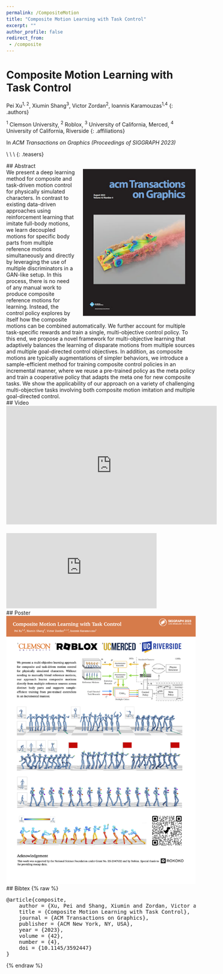 ```yaml
---
permalink: /CompositeMotion
title: "Composite Motion Learning with Task Control"
excerpt: ""
author_profile: false
redirect_from: 
 - /composite
--- 
```



# Composite Motion Learning with Task Control

<span>Pei Xu<sup>1, 2</sup></span>,
<span>Xiumin Shang<sup>3</sup></span>,
<span>Victor Zordan<sup>2</sup></span>,
<span>Ioannis Karamouzas<sup>1,4</sup></span>
{: .authors}

<span><sup>1</sup> Clemson University</span>, 
<span><sup>2</sup> Roblox</span>, 
<span><sup>3</sup> University of California, Merced</span>, 
<span><sup>4</sup> University of California, Riverside</span>
{: .affiliations}

In _ACM Transactions on Graphics (Proceedings of SIGGRAPH 2023)_

[](projects/CompositeMotion/teaser_tennis.png)\\
[](projects/CompositeMotion/teaser_juggling.png)\\
[](projects/CompositeMotion/teaser_aiming.png)\\
{: .teasers}

<div class="m10"></div>
## Abstract
<div class="abstract">
<img src="projects/CompositeMotion/3609020.cover.jpg" style="width:300px;float:right;max-width:100%;padding:0 0 10px 20px" />
We present a deep learning method for composite and task-driven motion control for physically simulated characters. In contrast to existing data-driven approaches using reinforcement learning that imitate full-body motions, we learn decoupled motions for specific body parts from multiple reference motions simultaneously and directly by leveraging the use of multiple discriminators in a GAN-like setup. In this process, there is no need of any manual work to produce composite reference motions for learning. Instead, the control policy explores by itself how the composite motions can be combined automatically. We further account for multiple task-specific rewards and train a single, multi-objective control policy. To this end, we propose a novel framework for multi-objective learning that adaptively balances the learning of disparate motions from multiple sources and multiple goal-directed control objectives. In addition, as composite motions are typically augmentations of simpler behaviors, we introduce a sample-efficient method for training composite control policies in an incremental manner, where we reuse a pre-trained policy as the meta policy and train a cooperative policy that adapts the meta one for new composite tasks. We show the applicability of our approach on a variety of challenging multi-objective tasks involving both composite motion imitation and multiple goal-directed control.
</div>

<div class="m10"></div>
<a class="paper-link" href="https://arxiv.org/abs/2305.03286" title="Paper"></a>
<a class="code-link" href="https://github.com/xupei0610/CompositeMotion" title="Code"></a>

<div class="m10"></div>
## Video
<div style="max-width:560px">
<iframe width="560" height="315" src="https://www.youtube.com/embed/mcRAxwoTh3E" frameborder="0" allow="accelerometer; autoplay; clipboard-write; encrypted-media; gyroscope; picture-in-picture; web-share" allowfullscreen></iframe>
</div>
<div style="max-width:400px;margin-top:20px">
<iframe width="400" height="200" src="https://www.youtube.com/embed/VBZ2sDxvZQE?si=ZwYPpeqJAgEI0Ja4&amp;start=148"  frameborder="0" allow="accelerometer; autoplay; clipboard-write; encrypted-media; gyroscope; picture-in-picture; web-share" allowfullscreen></iframe>
</div>

<div class="m10"></div>
## Poster
<a href="projects/CompositeMotion/poster.pdf"><img src="projects/CompositeMotion/poster.png" style="width:560px;max-width:100%"></a>

<div class="m10"></div>
## Bibtex
{% raw %}<pre class="bibtex">
@article{composite,
    author = {Xu, Pei and Shang, Xiumin and Zordan, Victor and Karamouzas, Ioannis},
    title = {Composite Motion Learning with Task Control},
    journal = {ACM Transactions on Graphics},
    publisher = {ACM New York, NY, USA},
    year = {2023},
    volume = {42},
    number = {4},
    doi = {10.1145/3592447}
}
</pre>{% endraw %}



